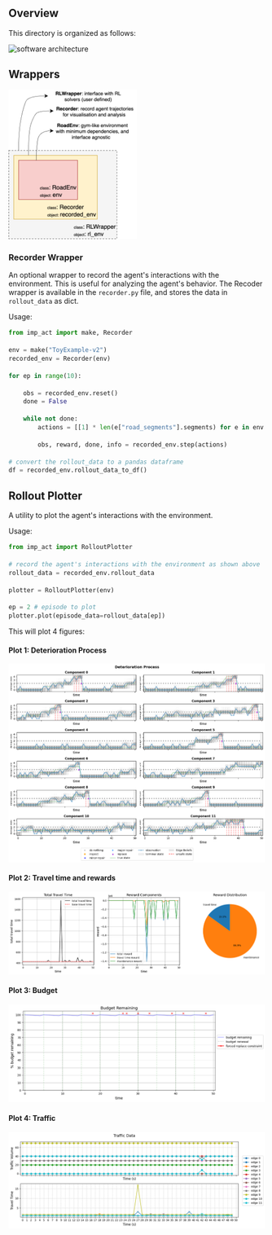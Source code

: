 ## Overview

This directory is organized as follows:

![software architecture](https://github.com/user-attachments/assets/25639cfe-42d4-4fc3-8e89-b86482307364)

## Wrappers

<img src="wrappers.png" alt="images/wrappers" width="50%">

### Recorder Wrapper

An optional wrapper to record the agent's interactions with the environment. This is useful for analyzing the agent's behavior. The Recoder wrapper is available in the `recorder.py` file, and stores the data in `rollout_data` as dict.

Usage:
```python
from imp_act import make, Recorder

env = make("ToyExample-v2")
recorded_env = Recorder(env)

for ep in range(10):

    obs = recorded_env.reset()
    done = False

    while not done:
        actions = [[1] * len(e["road_segments"].segments) for e in env.graph.es]

        obs, reward, done, info = recorded_env.step(actions)

# convert the rollout_data to a pandas dataframe
df = recorded_env.rollout_data_to_df()
```

## Rollout Plotter

A utility to plot the agent's interactions with the environment. 

Usage:
```python
from imp_act import RolloutPlotter

# record the agent's interactions with the environment as shown above
rollout_data = recorded_env.rollout_data

plotter = RolloutPlotter(env)

ep = 2 # episode to plot
plotter.plot(episode_data=rollout_data[ep])
```

This will plot 4 figures:

#### Plot 1: Deterioration Process
![alt text](images/deterioration_process.png)

#### Plot 2: Travel time and rewards
![alt text](images/rewards.png)

#### Plot 3: Budget
![alt text](images/budget.png)

#### Plot 4: Traffic
![alt text](images/traffic.png)